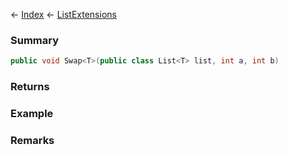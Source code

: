 ← [Index](Api-Index) ← [ListExtensions](System.Collections.Generic.ListExtensions)

### Summary

```csharp
public void Swap<T>(public class List<T> list, int a, int b)
```

### Returns

### Example

### Remarks

